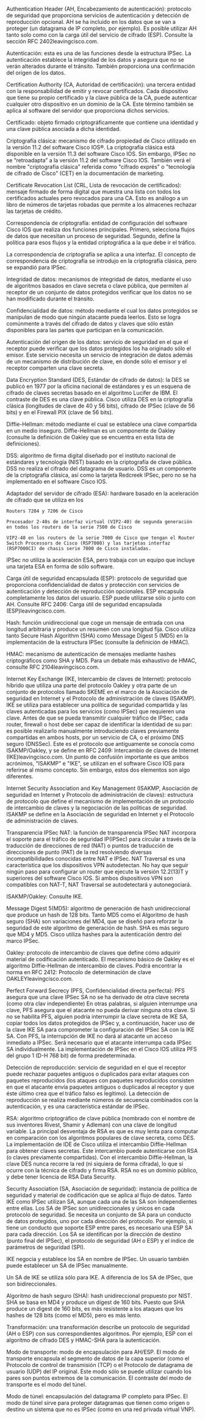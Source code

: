 Authentication Header (AH, Encabezamiento de autenticación): protocolo de seguridad que proporciona servicios de autenticación y detección de reproducción opcional. AH se ha incluido en los datos que se van a proteger (un datagrama de IP completo, por ejemplo). Es posible utilizar AH tanto solo como con la carga útil del servicio de cifrado (ESP). Consulte la sección RFC 2402leavingcisco.com.

Autenticación: esta es una de las funciones desde la estructura IPSec. La autenticación establece la integridad de los datos y asegura que no se verán alterados durante el tránsito. También proporciona una confirmación del origen de los datos.

Certification Authority (CA, Autoridad de certificación): una tercera entidad con la responsabilidad de emitir y revocar certificados. Cada dispositivo que tiene su propio certificado y la clave pública de la CA, puede autenticar cualquier otro dispositivo en un dominio de la CA. Este término también se aplica al software del servidor que proporciona dichos servicios.

Certificado: objeto firmado criptográficamente que contiene una identidad y una clave pública asociada a dicha identidad.

Criptografía clásica: mecanismo de cifrado propiedad de Cisco utilizado en la versión 11.2 del software Cisco IOS®. La criptografía clásica está disponible en la versión 11.3 del software Cisco IOS. Sin embargo, IPSec no se “retroadapta” a la versión 11.2 del software Cisco IOS. También verá el nombre "criptografía clásica" referida como "cifrado exprés" o "tecnología de cifrado de Cisco" (CET) en la documentación de marketing.

Certificate Revocation List (CRL, Lista de revocación de certificados): mensaje firmado de forma digital que muestra una lista con todos los certificados actuales pero revocados para una CA. Esto es análogo a un libro de números de tarjetas robadas que permite a los almacenes rechazar las tarjetas de crédito.

Correspondencia de criptografía: entidad de configuración del software Cisco IOS que realiza dos funciones principales. Primero, selecciona flujos de datos que necesitan un proceso de seguridad. Segundo, define la política para esos flujos y la entidad criptográfica a la que debe ir el tráfico.

La correspondencia de criptografía se aplica a una interfaz. El concepto de correspondencia de criptografía se introdujo en la criptografía clásica, pero se expandió para IPSec.

Integridad de datos: mecanismos de integridad de datos, mediante el uso de algoritmos basados en clave secreta o clave pública, que permiten al receptor de un conjunto de datos protegidos verificar que los datos no se han modificado durante el tránsito.

Confidencialidad de datos: método mediante el cual los datos protegidos se manipulan de modo que ningún atacante pueda leerlos. Esto se logra comúnmente a través del cifrado de datos y claves que sólo están disponibles para las partes que participan en la comunicación.

Autenticación del origen de los datos: servicio de seguridad en el que el receptor puede verificar que los datos protegidos los ha originado sólo el emisor. Este servicio necesita un servicio de integración de datos además de un mecanismo de distribución de clave, en donde sólo el emisor y el receptor comparten una clave secreta.

Data Encryption Standard (DES, Estándar de cifrado de datos): la DES se publicó en 1977 por la oficina nacional de estándares y es un esquena de cifrado de claves secretas basado en el algoritmo Lucifer de IBM. El contraste de DES es una clave pública. Cisco utiliza DES en la criptografía clásica (longitudes de clave de 40 y 56 bits), cifrado de IPSec (clave de 56 bits) y en el Firewall PIX (clave de 56 bits).

Diffie-Hellman: método mediante el cual se establece una clave compartida en un medio inseguro. Diffie-Hellman es un componente de Oakley (consulte la definición de Oakley que se encuentra en esta lista de definiciones).

DSS: algoritmo de firma digital diseñado por el instituto nacional de estándares y tecnología (NIST) basado en la criptografía de clave pública. DSS no realiza el cifrado del datagrama de usuario. DSS es un componente de la criptografía clásica, así como la tarjeta Redcreek IPSec, pero no se ha implementado en el software Cisco IOS.

Adaptador del servidor de cifrado (ESA): hardware basado en la aceleración de cifrado que se utiliza en los

    Routers 7204 y 7206 de Cisco

    Procesador 2-40s de interfaz virtual (VIP2-40) de segunda generación en todos los routers de la serie 7500 de Cisco

    VIP2-40 en los routers de la serie 7000 de Cisco que tengan el Router Switch Processors de Cisco (RSP7000) y las tarjetas interfaz (RSP7000CI) de chasis serie 7000 de Cisco instaladas. 

IPSec no utiliza la aceleración ESA, pero trabaja con un equipo que incluye una tarjeta ESA en forma de sólo software.

Carga útil de seguridad encapsulada (ESP): protocolo de seguridad que proporciona confidencialidad de datos y protección con servicios de autenticación y detección de reproducción opcionales. ESP encapsula completamente los datos del usuario. ESP puede utilizarse sólo o junto con AH. Consulte RFC 2406: Carga útil de seguridad encapsulada (ESP)leavingcisco.com.

Hash: función unidireccional que coge un mensaje de entrada con una longitud arbitraria y produce un resumen con una longitud fija. Cisco utiliza tanto Secure Hash Algorithm (SHA) como Message Digest 5 (MD5) en la implementación de la estructura IPSec (consulte la definición de HMAC).

HMAC: mecanismo de autenticación de mensajes mediante hashes criptográficos como SHA y MD5. Para un debate más exhaustivo de HMAC, consulte RFC 2104leavingcisco.com.

Internet Key Exchange (IKE, Intercambio de claves de Internet): protocolo híbrido que utiliza una parte del protocolo Oakley y otra parte de un conjunto de protocolos llamado SKEME en el marco de la Asociación de seguridad en Internet y el Protocolo de administración de claves (ISAKMP). IKE se utiliza para establecer una política de seguridad compartida y las claves autenticadas para los servicios (como IPSec) que requieren una clave. Antes de que se pueda transmitir cualquier tráfico de IPSec, cada router, firewall o host debe ser capaz de identificar la identidad de su par: es posible realizarlo manualmente introduciendo claves previamente compartidas en ambos hosts, por un servicio de CA, o el próximo DNS seguro (DNSSec). Este es el protocolo que antiguamente se conocía como ISAKMP/Oakley, y se define en RFC 2409: Intercambio de claves de Internet (IKE)leavingcisco.com. Un punto de confusión importante es que ambos acrónimos, "ISAKMP" e "IKE", se utilizan en el software Cisco IOS para referirse al mismo concepto. Sin embargo, estos dos elementos son algo diferentes.

Internet Security Association and Key Management (ISAKMP, Asociación de seguridad en Internet y Protocolo de administración de claves): estructura de protocolo que define el mecanismo de implementación de un protocolo de intercambio de claves y la negociación de las políticas de seguridad. ISAKMP se define en la Asociación de seguridad en Internet y el Protocolo de administración de claves.

Transparencia IPSec NAT: la función de transparencia IPSec NAT incorpora el soporte para el tráfico de seguridad IP(IPSec) para circular a través de la traducción de direcciones de red (NAT) o puntos de traducción de direcciones de punto (PAT) de la red resolviendo diversas incompatibilidades conocidas entre NAT e IPSec. NAT Traversal es una característica que los dispositivos VPN autodetectan. No hay que seguir ningún paso para configurar un router que ejecute la versión 12.2(13)T y superiores del software Cisco IOS. Si ambos dispositivos VPN son compatibles con NAT-T, NAT Traversal se autodetectará y autonegociará.

ISAKMP/Oakley: Consulte IKE.

Message Digest 5(MD5): algoritmo de generación de hash unidireccional que produce un hash de 128 bits. Tanto MD5 como el Algoritmo de hash seguro (SHA) son variaciones del MD4, que se diseñó para reforzar la seguridad de este algoritmo de generación de hash. SHA es más seguro que MD4 y MD5. Cisco utiliza hashes para la autenticación dentro del marco IPSec.

Oakley: protocolo de intercambio de claves que define cómo adquirir material de codificación autenticado. El mecanismo básico de Oakley es el algoritmo Diffie-Hellman de intercambio de claves. Podrá encontrar la norma en RFC 2412: Protocolo de determinación de clave OAKLEYleavingcisco.com.

Perfect Forward Secrecy (PFS, Confidencialidad directa perfecta): PFS asegura que una clave IPSec SA no se ha derivado de otra clave secreta (como otra clav independiente) En otras palabras, si alguien interrumpe una clave, PFS asegura que el atacante no pueda derivar ninguna otra clave. Si no se habilita PFS, alguien podría interrumpir la clave secreta de IKE SA, copiar todos los datos protegidos de IPSec y, a continuación, hacer uso de la clave IKE SA para comprometer la configuración del IPSec SA con la IKE SA. Con PFS, la interrupción de IKE no dará al atacante un acceso inmediato a IPSec. Será necesario que el atacante interrumpa cada IPSec SA individualmente. La implementación de IPSec en el Cisco IOS utiliza PFS del grupo 1 (D-H 768 bit) de forma predeterminada.

Detección de reproducción: servicio de seguridad en el que el receptor puede rechazar paquetes antiguos o duplicados para evitar ataques con paquetes reproducidos (los ataques con paquetes reproducidos consisten en que el atacante envía paquetes antiguos o duplicados al receptor y que éste último crea que el tráfico falso es legítimo). La detección de reproducción se realiza mediante números de secuencia combinados con la autenticación, y es una característica estándar de IPSec.

RSA: algoritmo criptográfico de clave pública (nombrado con el nombre de sus inventores Rivest, Shamir y Adleman) con una clave de longitud variable. La principal desventaja de RSA es que es muy lenta para computar en comparación con los algoritmos populares de clave secreta, como DES. La implementación de IDE de Cisco utiliza el intercambio Diffie-Hellman para obtener claves secretas. Este intercambio puede autenticarse con RSA (o claves previamente compartidas). Con el intercambio Diffie-Hellman, la clave DES nunca recorre la red (ni siquiera de forma cifrada), lo que sí ocurre con la técnica de cifrado y firma RSA. RSA no es un dominio público, y debe tener licencia de RSA Data Security.

Security Association (SA, Asociación de seguridad): instancia de política de seguridad y material de codificación que se aplica al flujo de datos. Tanto IKE como IPSec utilizan SA, aunque cada una de las SA son independientes entre ellas. Los SA de IPSec son unidireccionales y únicos en cada protocolo de seguridad. Se necesita un conjunto de SA para un conducto de datos protegidos, uno por cada dirección del protocolo. Por ejemplo, si tiene un conducto que soporte ESP entre pares, es necesario una ESP SA para cada dirección. Los SA se identifican por la dirección de destino (punto final del IPSec), el protocolo de seguridad (AH o ESP) y el índice de parámetros de seguridad (SPI).

IKE negocia y establece los SA en nombre de IPSec. Un usuario también puede establecer un SA de IPSec manualmente.

Un SA de IKE se utiliza sólo para IKE. A diferencia de los SA de IPSec, que son bidireccionales.

Algoritmo de hash seguro (SHA): hash unidireccional propuesto por NIST. SHA se basa en MD4 y produce un digest de 160 bits. Puesto que SHA produce un digest de 160 bits, es más resistente a los ataques que los hashes de 128 bits (como el MD5), pero es más lento.

Transformación: una transformación describe un protocolo de seguridad (AH o ESP) con sus correspondientes algoritmos. Por ejemplo, ESP con el algoritmo de cifrado DES y HMAC-SHA para la autenticación.

Modo de transporte: modo de encapsulación para AH/ESP. El modo de transporte encapsula el segmento de datos de la capa superior (como el Protocolo de control de transmisión (TCP) o el Protocolo de datagrama de usuario (UDP) del IP original. Este modo sólo se puede utilizar cuando los pares son puntos extremos de la comunicación. El contraste del modo de transporte es el modo del túnel.

Modo de túnel: encapsulación del datagrama IP completo para IPSec. El modo de túnel sirve para proteger datagramas que tienen como origen o destino un sistema que no es IPSec (como en una red privada virtual VNP). 
